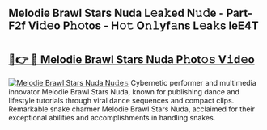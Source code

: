 ## Melodie Brawl Stars Nuda L𝚎a𝚔ed N𝚞𝚍e - Part-F2f Vi𝚍𝚎o P𝚑𝚘tos - H𝚘𝚝 O𝚗𝚕yf𝚊ns L𝚎a𝚔s leE4T

# <h2><a href="http://kfdtkm.oniu.top/?m=Melodie+Brawl+Stars+Nuda">🔗👉 🔴 Melodie Brawl Stars Nuda P𝚑ot𝚘𝚜 V𝚒d𝚎o</a></h2>

[![Melodie Brawl Stars Nuda Nu𝚍e𝚜](https://i.imgur.com/0qMVB7G.gif)](http://kfdtkm.oniu.top/?m=Melodie+Brawl+Stars+Nuda)
Cybernetic performer and multimedia innovator Melodie Brawl Stars Nuda, known for publishing dance and lifestyle tutorials through viral dance sequences and compact clips. Remarkable snake charmer Melodie Brawl Stars Nuda, acclaimed for their exceptional abilities and accomplishments in handling snakes.  

